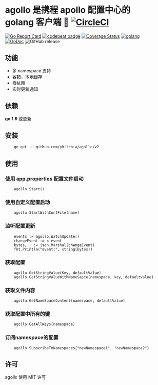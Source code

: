# agollo 是携程 apollo 配置中心的 golang 客户端 🚀 [![CircleCI](https://circleci.com/gh/philchia/agollo/tree/master.svg?style=svg)](https://circleci.com/gh/philchia/agollo/tree/master)

[![Go Report Card](https://goreportcard.com/badge/github.com/philchia/agollo)](https://goreportcard.com/report/github.com/philchia/agollo)
[![codebeat badge](https://codebeat.co/badges/e31b4a09-f531-4b74-a86a-775f46436539)](https://codebeat.co/projects/github-com-philchia-agollo-master)
[![Coverage Status](https://coveralls.io/repos/github/philchia/agollo/badge.svg?branch=master)](https://coveralls.io/github/philchia/agollo?branch=master)
[![golang](https://img.shields.io/badge/Language-Go-green.svg?style=flat)](https://golang.org)
[![GoDoc](https://godoc.org/github.com/philchia/zen?status.svg)](https://godoc.org/github.com/philchia/agollo)
![GitHub release](https://img.shields.io/github/release/philchia/agollo.svg)

## 功能

* 多 namespace 支持
* 容错，本地缓存
* 零依赖
* 实时更新通知

## 依赖

**go 1.9** 或更新

## 安装

```sh
    go get -u github.com/philchia/agollo/v2
```

## 使用

### 使用 app.properties 配置文件启动

```golang
    agollo.Start()
```

### 使用自定义配置启动

```golang
    agollo.StartWithConfFile(name)
```

### 监听配置更新

```golang
    events := agollo.WatchUpdate()
    changeEvent := <-event
    bytes, _ := json.Marshal(changeEvent)
    fmt.Println("event:", string(bytes))
```

### 获取配置

```golang
    agollo.GetStringValue(Key, defaultValue)
    agollo.GetStringValueWithNameSapce(namespace, key, defaultValue)
```

### 获取文件内容

```golang
    agollo.GetNameSpaceContent(namespace, defaultValue)
```

### 获取配置中所有的键

```golang
    agollo.GetAllKeys(namespace)
```

### 订阅namespace的配置

```golang
    agollo.SubscribeToNamespaces("newNamespace1", "newNamespace2")
```

## 许可

agollo 使用 MIT 许可

